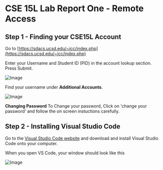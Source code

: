 # **CSE 15L Lab Report One - Remote Access**


## Step 1 - Finding your CSE15L Account

Go to [https://sdacs.ucsd.edu/~icc/index.php](https://sdacs.ucsd.edu/~icc/index.php)

Enter your Username and Student ID (PID) in the account lookup section. 
Press Submit. 

![Image](http://url/a.png)

Find your username under **Additional Accounts**. 

![Image](http://url/a.png)

**Changing Password**
To Change your password, Click on 'change your password' and follow the on screen instuctions carefully. 


## Step 2 - Installing Visual Studio Code

Go to the [Visual Studio Code website](https://code.visualstudio.com/Download) and download and install Visual Studio Code onto your computer. 

When you open VS Code, your window should look like this 

![Image](http://url/a.png)
